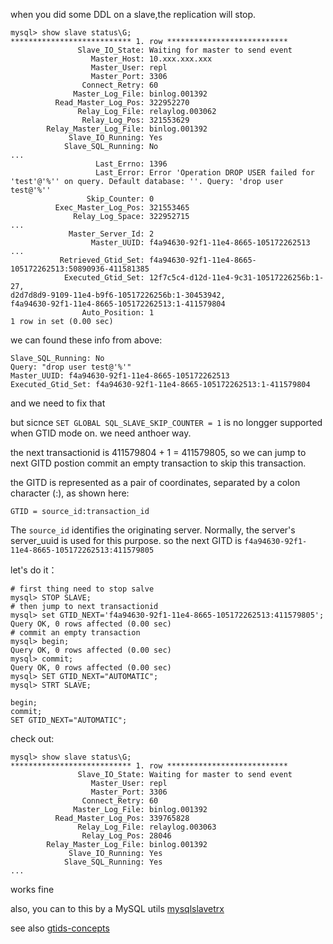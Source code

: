 when you did some DDL on a slave,the replication will stop.
```
mysql> show slave status\G;
*************************** 1. row ***************************
               Slave_IO_State: Waiting for master to send event
                  Master_Host: 10.xxx.xxx.xxx
                  Master_User: repl
                  Master_Port: 3306
                Connect_Retry: 60
              Master_Log_File: binlog.001392
          Read_Master_Log_Pos: 322952270
               Relay_Log_File: relaylog.003062
                Relay_Log_Pos: 321553629
        Relay_Master_Log_File: binlog.001392
             Slave_IO_Running: Yes
            Slave_SQL_Running: No
...
                   Last_Errno: 1396
                   Last_Error: Error 'Operation DROP USER failed for 'test'@'%'' on query. Default database: ''. Query: 'drop user test@'%''
                 Skip_Counter: 0
          Exec_Master_Log_Pos: 321553465
              Relay_Log_Space: 322952715
...
             Master_Server_Id: 2
                  Master_UUID: f4a94630-92f1-11e4-8665-105172262513
...
           Retrieved_Gtid_Set: f4a94630-92f1-11e4-8665-105172262513:50890936-411581385
            Executed_Gtid_Set: 12f7c5c4-d12d-11e4-9c31-10517226256b:1-27,
d2d7d8d9-9109-11e4-b9f6-10517226256b:1-30453942,
f4a94630-92f1-11e4-8665-105172262513:1-411579804
                Auto_Position: 1
1 row in set (0.00 sec)
```
we can found these info from above:
```
Slave_SQL_Running: No
Query: "drop user test@'%'"
Master_UUID: f4a94630-92f1-11e4-8665-105172262513
Executed_Gtid_Set: f4a94630-92f1-11e4-8665-105172262513:1-411579804
```
and we need to fix that

but sicnce `SET GLOBAL SQL_SLAVE_SKIP_COUNTER = 1` is no longger supported when GTID mode on.
we need anthoer way.

the next transactionid is 411579804 + 1 = 411579805,
so we can jump to next GITD postion commit an empty transaction to skip this transaction.

the GITD is represented as a pair of coordinates, separated by a colon character (:), as shown here:
```
GTID = source_id:transaction_id
```

The `source_id` identifies the originating server. Normally, the server's server_uuid is used for this purpose.
so the next GITD is `f4a94630-92f1-11e4-8665-105172262513:411579805`

let's do it：
```
# first thing need to stop salve
mysql> STOP SLAVE;
# then jump to next transactionid
mysql> set GTID_NEXT='f4a94630-92f1-11e4-8665-105172262513:411579805';
Query OK, 0 rows affected (0.00 sec)
# commit an empty transaction
mysql> begin;
Query OK, 0 rows affected (0.00 sec)
mysql> commit;
Query OK, 0 rows affected (0.00 sec)
mysql> SET GTID_NEXT="AUTOMATIC"; 
mysql> STRT SLAVE;

begin;
commit;
SET GTID_NEXT="AUTOMATIC"; 
```
check out:
```
mysql> show slave status\G;
*************************** 1. row ***************************
               Slave_IO_State: Waiting for master to send event
                  Master_User: repl
                  Master_Port: 3306
                Connect_Retry: 60
              Master_Log_File: binlog.001392
          Read_Master_Log_Pos: 339765828
               Relay_Log_File: relaylog.003063
                Relay_Log_Pos: 28046
        Relay_Master_Log_File: binlog.001392
             Slave_IO_Running: Yes
            Slave_SQL_Running: Yes
...
```
works fine

also, you can to this by a MySQL utils [mysqlslavetrx](https://dev.mysql.com/doc/mysql-utilities/1.6/en/mysqlslavetrx.html)

see also [gtids-concepts](https://dev.mysql.com/doc/refman/5.6/en/replication-gtids-concepts.html)

